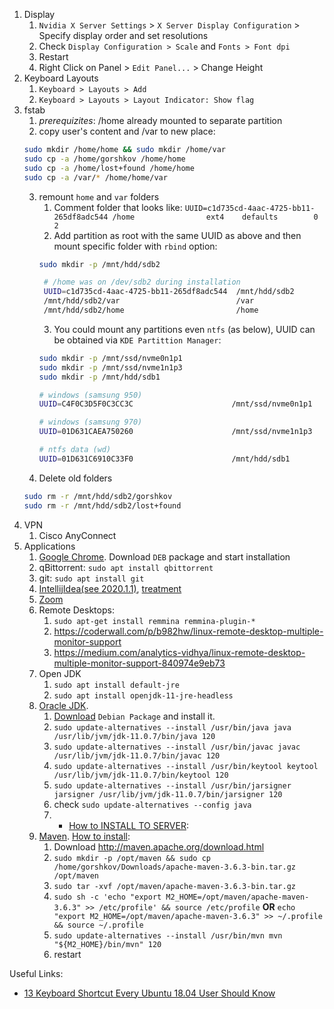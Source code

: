 1. Display
   1. `Nvidia X Server Settings` > `X Server Display Configuration` > Specify display order and set resolutions
   1. Check `Display Configuration > Scale` and `Fonts > Font dpi`
   1. Restart
   1. Right Click on Panel > `Edit Panel...` > Change Height
1. Keyboard Layouts
   1. `Keyboard > Layouts > Add`
   2. `Keyboard > Layouts > Layout Indicator: Show flag`
1. fstab
   1. *prerequizites*: /home already mounted to separate partition
   2. copy user's content and /var to new place:
   ```bash
   sudo mkdir /home/home && sudo mkdir /home/var
   sudo cp -a /home/gorshkov /home/home
   sudo cp -a /home/lost+found /home/home
   sudo cp -a /var/* /home/home/var
   ```
   3. remount `home` and `var` folders
      1. Comment folder that looks like: `UUID=c1d735cd-4aac-4725-bb11-265df8adc544 /home                ext4    defaults        0       2`
      2. Add partition as root with the same UUID as above and then mount specific folder with `rbind` option:
      ```bash
      sudo mkdir -p /mnt/hdd/sdb2
      ```
      ```bash
       # /home was on /dev/sdb2 during installation
       UUID=c1d735cd-4aac-4725-bb11-265df8adc544  /mnt/hdd/sdb2        ext4    defaults        0       2
       /mnt/hdd/sdb2/var                          /var                 none    rbind           0       0
       /mnt/hdd/sdb2/home                         /home                none    rbind           0       0
      ```
      3. You could mount any partitions even `ntfs` (as below), UUID can be obtained via `KDE Partittion Manager`:
      ```bash
      sudo mkdir -p /mnt/ssd/nvme0n1p1
      sudo mkdir -p /mnt/ssd/nvme1n1p3
      sudo mkdir -p /mnt/hdd/sdb1
      ```
      ```bash
      # windows (samsung 950)
      UUID=C4F0C3D5F0C3CC3C                      /mnt/ssd/nvme0n1p1   ntfs    ro              0       2

      # windows (samsung 970)
      UUID=01D631CAEA750260                      /mnt/ssd/nvme1n1p3   ntfs    ro              0       2

      # ntfs data (wd)
      UUID=01D631C6910C33F0                      /mnt/hdd/sdb1        ntfs    defaults        0       2
      ```
   4. Delete old folders 
   ```bash
   sudo rm -r /mnt/hdd/sdb2/gorshkov
   sudo rm -r /mnt/hdd/sdb2/lost+found
   ```
1. VPN 
   1. Cisco AnyConnect 
1. Applications   
   1. [Google Chrome](https://www.google.com/intl/ru_ru/chrome/). Download `DEB` package and start installation
   1. qBittorrent: `sudo apt install qbittorrent`
   1. git: `sudo apt install git`
   1. [IntellijIdea(see 2020.1.1)](https://www.jetbrains.com/ru-ru/idea/download/#section=linux), [treatment](https://rutracker.org/forum/viewtopic.php?t=5883972)
   1. [Zoom](https://zoom.us/download)
   1. Remote Desktops:
      1. `sudo apt-get install remmina remmina-plugin-*`
      1. https://coderwall.com/p/b982hw/linux-remote-desktop-multiple-monitor-support
      1. https://medium.com/analytics-vidhya/linux-remote-desktop-multiple-monitor-support-840974e9eb73
   1. Open JDK
      1. `sudo apt install default-jre`
      1. `sudo apt install openjdk-11-jre-headless`
   1. [Oracle JDK](https://www.oracle.com/java). 
      1. [Download](https://www.oracle.com/java/technologies/javase-downloads.html) `Debian Package` and install it.
      2. `sudo update-alternatives --install /usr/bin/java java /usr/lib/jvm/jdk-11.0.7/bin/java 120`
      3. `sudo update-alternatives --install /usr/bin/javac javac /usr/lib/jvm/jdk-11.0.7/bin/javac 120`
      4. `sudo update-alternatives --install /usr/bin/keytool keytool /usr/lib/jvm/jdk-11.0.7/bin/keytool 120`
      5. `sudo update-alternatives --install /usr/bin/jarsigner jarsigner /usr/lib/jvm/jdk-11.0.7/bin/jarsigner 120`      
      6. check `sudo update-alternatives --config java`
      100. + [How to INSTALL TO SERVER](https://www.digitalocean.com/community/tutorials/how-to-install-java-with-apt-on-ubuntu-20-04-ru):
   1. [Maven](http://maven.apache.org). [How to install](https://www.apache-maven.ru/install.html): 
      1. Download http://maven.apache.org/download.html
      2. `sudo mkdir -p /opt/maven && sudo cp /home/gorshkov/Downloads/apache-maven-3.6.3-bin.tar.gz /opt/maven`
      3. `sudo tar -xvf /opt/maven/apache-maven-3.6.3-bin.tar.gz`
      4. `sudo sh -c 'echo "export M2_HOME=/opt/maven/apache-maven-3.6.3" >> /etc/profile' && source /etc/profile`
         **OR**
         `echo "export M2_HOME=/opt/maven/apache-maven-3.6.3" >> ~/.profile && source ~/.profile`
      5. `sudo update-alternatives --install /usr/bin/mvn mvn "${M2_HOME}/bin/mvn" 120`
      6. restart
   
Useful Links:
* [13 Keyboard Shortcut Every Ubuntu 18.04 User Should Know](https://itsfoss.com/ubuntu-shortcuts/)
